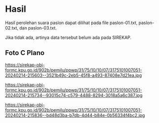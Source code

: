 # Hasil

Hasil perolehan suara paslon dapat dilihat pada file paslon-01.txt, paslon-02.txt, dan paslon-03.txt.

Jika tidak ada, artinya data tersebut belum ada pada SIREKAP.

## Foto C Plano

https://sirekap-obj-formc.kpu.go.id/902b/pemilu/ppwp/31/75/10/10/07/3175101007051-20240214-215603--3521b49c-2eb5-45f8-a493-87408e7d21ea.jpg

https://sirekap-obj-formc.kpu.go.id/902b/pemilu/ppwp/31/75/10/10/07/3175101007051-20240214-215734--93015c74-c579-4488-8294-3018a5a6c387.jpg

https://sirekap-obj-formc.kpu.go.id/902b/pemilu/ppwp/31/75/10/10/07/3175101007051-20240214-215836--bd48d3ba-b7db-4d44-b84e-0b56334f4bc2.jpg
